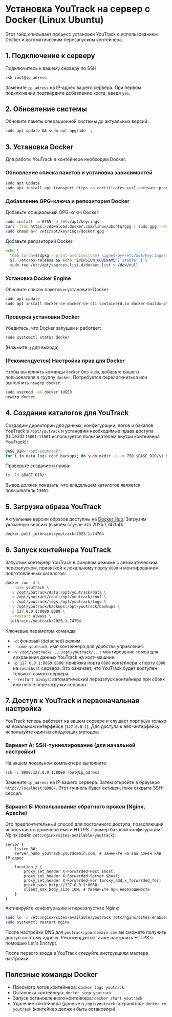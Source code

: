 # Установка YouTrack на сервер с Docker (Linux Ubuntu)

Этот гайд описывает процесс установки YouTrack с использованием Docker и автоматическим перезапуском контейнера.

## 1. Подключение к серверу

Подключитесь к вашему серверу по SSH:

```bash
ssh root@ip_adress
```

Замените `ip_adress` на IP-адрес вашего сервера. При первом подключении подтвердите добавление хоста, введя `yes`.

## 2. Обновление системы

Обновите пакеты операционной системы до актуальных версий:

```bash
sudo apt update && sudo apt upgrade -y
```

## 3. Установка Docker

Для работы YouTrack в контейнере необходим Docker.

### Обновление списка пакетов и установка зависимостей

```bash
sudo apt update
sudo apt install apt-transport-https ca-certificates curl software-properties-common -y
```

### Добавление GPG-ключа и репозитория Docker

Добавьте официальный GPG-ключ Docker:
```bash
sudo install -m 0755 -d /etc/apt/keyrings
curl -fsSL https://download.docker.com/linux/ubuntu/gpg | sudo gpg --dearmor -o /etc/apt/keyrings/docker.gpg
sudo chmod a+r /etc/apt/keyrings/docker.gpg
```

Добавьте репозиторий Docker:

```bash
echo \
  "deb [arch=$(dpkg --print-architecture) signed-by=/etc/apt/keyrings/docker.gpg] https://download.docker.com/linux/ubuntu \
  $(. /etc/os-release && echo "$VERSION_CODENAME") stable" | \
  sudo tee /etc/apt/sources.list.d/docker.list > /dev/null
```

### Установка Docker Engine

Обновите список пакетов и установите Docker:

```bash
sudo apt update
sudo apt install docker-ce docker-ce-cli containerd.io docker-buildx-plugin docker-compose-plugin -y
```

### Проверка установки Docker

Убедитесь, что Docker запущен и работает:

```bash
sudo systemctl status docker
```

(Нажмите `q` для выхода)

### (Рекомендуется) Настройка прав для Docker

Чтобы выполнять команды `docker` без `sudo`, добавьте вашего пользователя в группу `docker`. Потребуется перелогиниться или выполнить `newgrp docker`.

```bash
sudo usermod -aG docker $USER
newgrp docker
```

## 4. Создание каталогов для YouTrack

Создадим директории для данных, конфигурации, логов и бэкапов YouTrack в `/opt/youtrack` и установим необходимые права доступа (UID/GID `13001:13001` используется пользователем внутри контейнера YouTrack):

```bash
BASE_DIR="/opt/youtrack"
for i in data logs conf backups; do sudo mkdir -p -m 750 $BASE_DIR/$i && sudo chown -R 13001:13001 $BASE_DIR/$i ; done
```

Проверьте создание и права:

```bash
ls -ld $BASE_DIR/*
```

Вывод должен показать, что владельцем каталогов является пользователь `13001`.

## 5. Загрузка образа YouTrack

Актуальные версии образов доступны на [Docker Hub](https://hub.docker.com/r/jetbrains/youtrack/tags). Загрузим указанную версию (в моём случае это 2025.1.74704):

```bash
docker pull jetbrains/youtrack:2025.1.74704
```

## 6. Запуск контейнера YouTrack

Запустим контейнер YouTrack в фоновом режиме с автоматическим перезапуском, привязкой к локальному порту `8080` и монтированием подготовленных каталогов:

```bash
docker run -d \
  --name youtrack \
  -v /opt/youtrack/data:/opt/youtrack/data \
  -v /opt/youtrack/conf:/opt/youtrack/conf \
  -v /opt/youtrack/logs:/opt/youtrack/logs \
  -v /opt/youtrack/backups:/opt/youtrack/backups \
  -p 127.0.0.1:8080:8080 \
  --restart always \
  jetbrains/youtrack:2025.1.74704
```

Ключевые параметры команды:

* `-d`: фоновый (detached) режим.
* `--name youtrack`: имя контейнера для удобства управления.
* `-v /opt/youtrack/...:/opt/youtrack/...`: монтирование томов для сохранения данных YouTrack на хост-машине.
* `-p 127.0.0.1:8080:8080`: привязка порта `8080` контейнера к порту `8080` на `localhost` сервера. Это означает, что YouTrack будет доступен только с самого сервера.
* `--restart always`: автоматический перезапуск контейнера при сбоях или после перезагрузки сервера.

## 7. Доступ к YouTrack и первоначальная настройка

YouTrack теперь работает на вашем сервере и слушает порт `8080` только на локальном интерфейсе (`127.0.0.1`). Для доступа к веб-интерфейсу используйте один из следующих методов:

### Вариант А: SSH-туннелирование (для начальной настройки)

На вашем локальном компьютере выполните:

```bash
ssh -L 8080:127.0.0.1:8080 root@ip_adress
```

Замените `ip_adress` на IP вашего сервера. Затем откройте в браузере `http://localhost:8080/`. Этот туннель будет активен, пока открыта SSH-сессия.

### Вариант Б: Использование обратного прокси (Nginx, Apache)

Это предпочтительный способ для постоянного доступа, позволяющий использовать доменное имя и HTTPS. Пример базовой конфигурации Nginx (файл `/etc/nginx/sites-available/youtrack`):

```nginx
server {
    listen 80;
    server_name youtrack.yourdomain.com; # Замените на ваш домен или IP-адрес

    location / {
        proxy_set_header X-Forwarded-Host $host;
        proxy_set_header X-Forwarded-Server $host;
        proxy_set_header X-Forwarded-For $proxy_add_x_forwarded_for;
        proxy_pass http://127.0.0.1:8080;
        client_max_body_size 10M; # Увеличьте при необходимости
    }
}
```

Активируйте конфигурацию и перезапустите Nginx:

```bash
sudo ln -s /etc/nginx/sites-available/youtrack /etc/nginx/sites-enabled/
sudo systemctl restart nginx
```

После настройки DNS для `youtrack.yourdomain.com` вы сможете получить доступ по этому адресу. Рекомендуется также настроить HTTPS с помощью Let's Encrypt.

После первого входа в YouTrack следуйте инструкциям мастера настройки.

## Полезные команды Docker

* Просмотр логов контейнера: `docker logs youtrack`
* Остановка контейнера: `docker stop youtrack`
* Запуск остановленного контейнера: `docker start youtrack`
* Удаление контейнера (данные в `/opt/youtrack` сохранятся): `docker rm youtrack` (контейнер должен быть остановлен)
